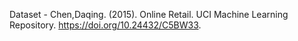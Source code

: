 Dataset -
Chen,Daqing. (2015). Online Retail. UCI Machine Learning Repository. https://doi.org/10.24432/C5BW33.

